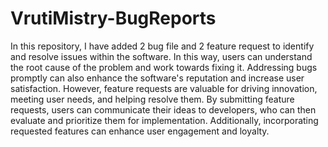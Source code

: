 # VrutiMistry-BugReports 
In this repository, I have added 2 bug file and 2 feature request to identify and resolve issues within the software. In this way, users can understand the root cause of the problem and work towards fixing it. Addressing bugs promptly can also enhance the software's reputation and increase user satisfaction. However, feature requests are valuable for driving innovation, meeting user needs, and helping resolve them. By submitting feature requests, users can communicate their ideas to developers, who can then evaluate and prioritize them for implementation. Additionally, incorporating requested features can enhance user engagement and loyalty.




